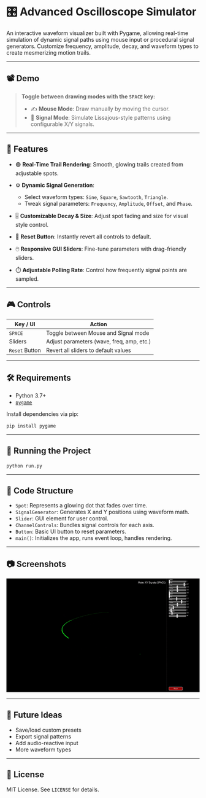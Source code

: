 

# 🎛️ Advanced Oscilloscope Simulator

An interactive waveform visualizer built with Pygame, allowing real-time simulation of dynamic signal paths using mouse input or procedural signal generators. Customize frequency, amplitude, decay, and waveform types to create mesmerizing motion trails.

---

## 📽️ Demo

> **Toggle between drawing modes with the `SPACE` key:**
>
> * ✍️ **Mouse Mode**: Draw manually by moving the cursor.
> * 📡 **Signal Mode**: Simulate Lissajous-style patterns using configurable X/Y signals.

---

## 🧠 Features

* 🟢 **Real-Time Trail Rendering**: Smooth, glowing trails created from adjustable spots.
* ⚙️ **Dynamic Signal Generation**:

  * Select waveform types: `Sine`, `Square`, `Sawtooth`, `Triangle`.
  * Tweak signal parameters: `Frequency`, `Amplitude`, `Offset`, and `Phase`.
* 🎚️ **Customizable Decay & Size**: Adjust spot fading and size for visual style control.
* 🔁 **Reset Button**: Instantly revert all controls to default.
* 🖱️ **Responsive GUI Sliders**: Fine-tune parameters with drag-friendly sliders.
* ⏱️ **Adjustable Polling Rate**: Control how frequently signal points are sampled.

---

## 🎮 Controls

| Key / UI       | Action                                    |
| -------------- | ----------------------------------------- |
| `SPACE`        | Toggle between Mouse and Signal mode      |
| Sliders        | Adjust parameters (wave, freq, amp, etc.) |
| `Reset` Button | Revert all sliders to default values      |

---

## 🛠️ Requirements

* Python 3.7+
* [`pygame`](https://www.pygame.org/)

Install dependencies via pip:

```bash
pip install pygame
```

---

## 🚀 Running the Project

```bash
python run.py
```

---

## 🧩 Code Structure

* `Spot`: Represents a glowing dot that fades over time.
* `SignalGenerator`: Generates X and Y positions using waveform math.
* `Slider`: GUI element for user control.
* `ChannelControls`: Bundles signal controls for each axis.
* `Button`: Basic UI button to reset parameters.
* `main()`: Initializes the app, runs event loop, handles rendering.

---

## 📷 Screenshots

![Demo Gif](MomentsDesktopclipfromJun132025-ezgif.com-crop.gif)

---

## 🧪 Future Ideas

* Save/load custom presets
* Export signal patterns
* Add audio-reactive input
* More waveform types

---

## 📄 License

MIT License. See `LICENSE` for details.


